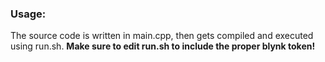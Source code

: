 ### Usage: 

The source code is written in main.cpp, then gets compiled and executed using run.sh. 
**Make sure to edit run.sh to include the proper blynk token!**
